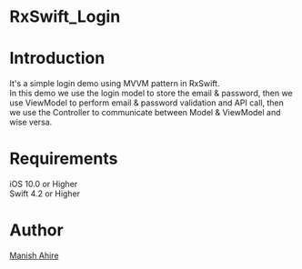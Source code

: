 # RxSwift_Login


# Introduction
It's a simple login demo using MVVM pattern in RxSwift. <br/>
In this demo we use the login model to store the email & password, then we use ViewModel to perform email & password validation and API call, then we use the Controller to communicate between Model & ViewModel and wise versa.


# Requirements
iOS 10.0 or Higher  <br/>
Swift 4.2 or Higher

# Author

[Manish Ahire](www.manishahire.com)
